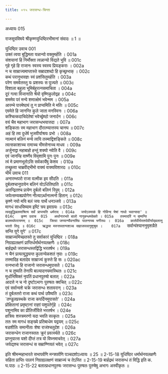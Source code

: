 ```yaml
---
title: ०१५ जरासन्ध-चिन्ता

---
```



अध्यायः 015

राजसूयविषये श्रीकृष्णयुधिष्ठिरभीमानां संवादः ॥ 1 ॥
	
युधिष्ठिर उवाच 	001  
उक्तं त्वया बुद्धिमता यन्नान्यो वक्तुमर्हति ।	001a  
संशयानां हि निर्मोक्ता त्वन्नान्यो विद्यते भुवि ॥	001c  
गृहे गृहे हि राजानः स्वस्य स्वस्य प्रियङ्कराः ।	002a  
न च साम्राज्यमाप्तास्ते सम्रादशब्दो हि कृच्छ्रभाक् ।	002c  
कथं परानुभावज्ञः स्वं प्रशंसितुमर्हति ।	003a  
परेण समवेतस्तु यः प्रशस्यः स पूज्यते ॥	003c  
विशाला बहुला भूमिर्बहुरत्नसमाचिता ।	004a  
दूरं गत्वा विजानाति श्रेयो वृष्णिकुलोद्वह ॥	004c  
शममेव परं मन्ये शमात्क्षेमं भवेन्मम ।	005a  
आरम्भे पारमेष्ठ्यं तु न प्राप्यमिति मे मतिः ॥	005c  
एवमेते हि जानन्ति कुले जाता मनस्विनः ।	006a  
कश्चित्कदाचिदेतेषां भवेच्छ्रेष्ठो जनार्दन ।	006c  
वयं चैव महाभाग जरासन्धभयात्तदा ।	007a  
शङ्किताः स्म महाभाग दौरात्म्यात्तस्य चानघ ॥	007c  
अहं हि तव दुर्धर्ष भुजवीर्याश्रयः प्रभो ।	008a  
नात्मानं बलिनं मन्ये त्वयि तस्माद्विशङ्किते ॥	008c  
त्वत्सकाशाच्च रामाच्च भीमसेनाच्च माधव ।	009a  
अर्जुनाद्वा महाबाहो हन्तुं शक्यो नवेति वै ।	009c  
एवं जानन्हि वार्ष्णेय विमृशामि पुनः पुनः ॥	009e  
त्वं मे प्रमाणभूतोऽसि सर्वकार्येषु केशव ।	010a  
तच्छ्रुत्वा चाब्रवीद्भीमो वाक्यं वाक्यविशारदः ॥	010c  
भीम उवाच 	011  
अनारम्भपरो राजा वल्मीक इव सीदति ।	011a  
दुर्बलश्चानुपायेन बलिनं योऽधितिष्ठति ॥	011c  
अतन्द्रितश्च प्रायेण दुर्बलो बलिनं रिपुम् ।	012a  
जयेत्सम्यक्प्रयोगेण नीत्याऽर्थानात्मनो हितान् ॥	012c  
कृष्णे नयो मयि बलं जयः पार्थे धनञ्जये ।	013a  
मागधं साधयिष्याम इष्टिं त्रय इवाग्रयः ॥	013c  
`त्वद्बुद्धिबलमाश्रित्य सर्वं प्राप्स्यति धर्मराद ।	014a  
जयोऽस्माकं हि गोविन्द येषां नाथो भवान्सदा' ॥	014c  
कृष्ण उवाच 	015  
अर्थानारभते बालो नानुबन्धमवेक्षते ।	015a  
तस्मादरिं न मृष्यन्ति बालमर्थपरायणम् ॥	015c  
जित्वा जय्यान्यौवनाश्विः पालनाच्च भगीरथः ।	016a  
कार्तवीर्यस्तपोवीर्याद्बलात्तु भरतो विभुः ॥	016c  
ऋद्ध्या मरुत्तस्तान्पशञ्च सम्राजस्त्वनुशुश्रुम ।	017a  
`सर्वान्वंश्याननुमृशन्नैते सन्ति युगे युगे' ॥	017c  
साम्राज्यमिच्छतस्ते तु सर्वाकारं युधिष्ठिर ।	018a  
निग्राह्यलक्षणं प्राप्तिर्धर्मार्थनयलक्षणैः ॥	018c  
बार्हद्रथो जरासन्धस्तद्विद्धि भरतर्षभ ।	019a  
न चैनं प्रत्यत्युद्ध्यन्त कुलान्येकशतं नृपाः ॥	019c  
तस्मादिह बलादेव साम्राज्यं कुरुते हि सः ॥	020ac  
रत्नभाजो हि राजानो जरासन्धमुपासते ।	021a  
न च तुष्यति तेनापि बाल्यादनयमास्थितः ॥	021c  
मूर्धाभिषिक्तं नृपतिं प्रधानपुरुषो बलात् ।	022a  
आदत्ते न च नो दृष्टोऽभागः पुरुषतः क्वचित् ॥	022c  
एवं सर्वान्वशे चक्रे जरासन्धः शतावरान् ।	023a  
तं दुर्बलतरो राजा कथं पार्थ उपैष्यति ॥	023c  
`तण्डुलप्रस्थके राजा कपर्दिनमुपासते' ।	024a  
प्रोक्षितानां प्रमृष्टानां राज्ञां पशुपतेर्गृहे ।	024c  
पशूनामिव का प्रीतिर्जीविते भरतर्षभ । 	024e  
क्षत्रियः शस्त्रमरणो यदा भवति सत्कृतः ।	025a  
ततः स्म मागधं सङ्ख्ये प्रतिबाधेम यद्वयम् ॥	025c  
षडशीतिः समानीताः शेषा राजंश्चतुर्दश ।	026a  
जरासन्धेन राजानस्ततः क्रूरं प्रवर्त्स्यते ॥	026c  
प्राप्नुयात्स यशो दीप्तं तत्र यो विघ्नमाचरेत् ।	027a  
जयेद्यश्च जरासन्धं स सम्राण्णियतं भवेत् ॥ 	027c  

इति श्रीमन्महाभारते सभापर्वणि मन्त्रपर्वणि पञ्चदशोऽध्यायः ॥ 25 ॥
2-15-18 युधिष्ठिर धर्मार्थनयलक्षणैः सहिता प्राप्तिः पालनं निग्राह्यलक्षणं साम्राज्यं च तेऽस्ति ॥
 2-15-19 बार्हद्रथं जरासन्धं तं विद्धि इति क. घ.पाठः ॥
 2-15-22 बलात्प्रधानपुरुषः जरासन्धः पुरुषतः पुरुषेषु अभागः अस्वीकृतः ॥